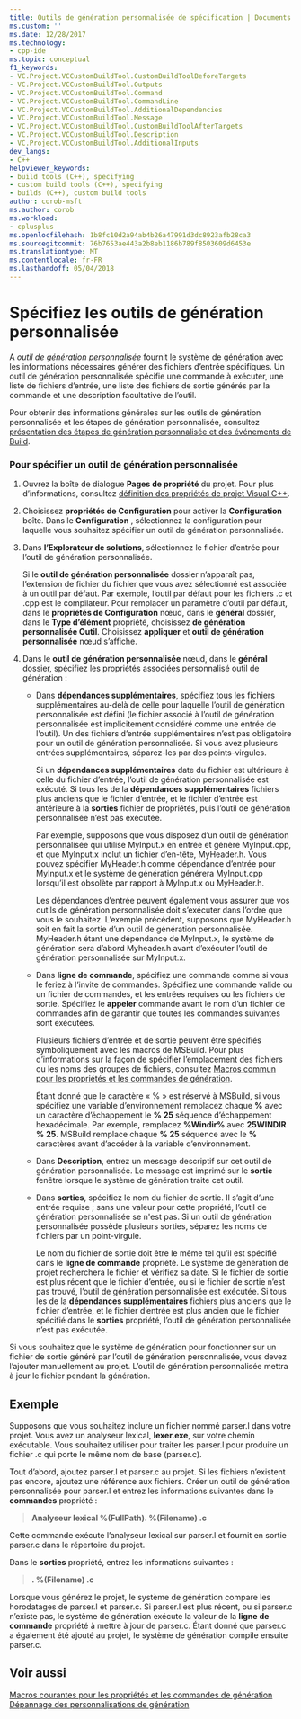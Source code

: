 ```yaml
---
title: Outils de génération personnalisée de spécification | Documents Microsoft
ms.custom: ''
ms.date: 12/28/2017
ms.technology:
- cpp-ide
ms.topic: conceptual
f1_keywords:
- VC.Project.VCCustomBuildTool.CustomBuildToolBeforeTargets
- VC.Project.VCCustomBuildTool.Outputs
- VC.Project.VCCustomBuildTool.Command
- VC.Project.VCCustomBuildTool.CommandLine
- VC.Project.VCCustomBuildTool.AdditionalDependencies
- VC.Project.VCCustomBuildTool.Message
- VC.Project.VCCustomBuildTool.CustomBuildToolAfterTargets
- VC.Project.VCCustomBuildTool.Description
- VC.Project.VCCustomBuildTool.AdditionalInputs
dev_langs:
- C++
helpviewer_keywords:
- build tools (C++), specifying
- custom build tools (C++), specifying
- builds (C++), custom build tools
author: corob-msft
ms.author: corob
ms.workload:
- cplusplus
ms.openlocfilehash: 1b8fc10d2a94ab4b26a47991d3dc8923afb28ca3
ms.sourcegitcommit: 76b7653ae443a2b8eb1186b789f8503609d6453e
ms.translationtype: MT
ms.contentlocale: fr-FR
ms.lasthandoff: 05/04/2018
---
```

# <a name="specify-custom-build-tools"></a>Spécifiez les outils de génération personnalisée

A *outil de génération personnalisée* fournit le système de génération avec les informations nécessaires générer des fichiers d’entrée spécifiques. Un outil de génération personnalisée spécifie une commande à exécuter, une liste de fichiers d’entrée, une liste des fichiers de sortie générés par la commande et une description facultative de l’outil.

Pour obtenir des informations générales sur les outils de génération personnalisée et les étapes de génération personnalisée, consultez [présentation des étapes de génération personnalisée et des événements de Build](../ide/understanding-custom-build-steps-and-build-events.md).

### <a name="to-specify-a-custom-build-tool"></a>Pour spécifier un outil de génération personnalisée

1. Ouvrez la boîte de dialogue **Pages de propriété** du projet. Pour plus d’informations, consultez [définition des propriétés de projet Visual C++](../ide/working-with-project-properties.md).

1. Choisissez **propriétés de Configuration** pour activer la **Configuration** boîte. Dans le **Configuration** , sélectionnez la configuration pour laquelle vous souhaitez spécifier un outil de génération personnalisée.

1. Dans **l’Explorateur de solutions**, sélectionnez le fichier d’entrée pour l’outil de génération personnalisée.

   Si le **outil de génération personnalisée** dossier n’apparaît pas, l’extension de fichier du fichier que vous avez sélectionné est associée à un outil par défaut. Par exemple, l’outil par défaut pour les fichiers .c et .cpp est le compilateur. Pour remplacer un paramètre d’outil par défaut, dans le **propriétés de Configuration** nœud, dans le **général** dossier, dans le **Type d’élément** propriété, choisissez **de génération personnalisée Outil**. Choisissez **appliquer** et **outil de génération personnalisée** nœud s’affiche.

1. Dans le **outil de génération personnalisée** nœud, dans le **général** dossier, spécifiez les propriétés associées personnalisé outil de génération :

   - Dans **dépendances supplémentaires**, spécifiez tous les fichiers supplémentaires au-delà de celle pour laquelle l’outil de génération personnalisée est défini (le fichier associé à l’outil de génération personnalisée est implicitement considéré comme une entrée de l’outil). Un des fichiers d’entrée supplémentaires n’est pas obligatoire pour un outil de génération personnalisée. Si vous avez plusieurs entrées supplémentaires, séparez-les par des points-virgules.

      Si un **dépendances supplémentaires** date du fichier est ultérieure à celle du fichier d’entrée, l’outil de génération personnalisée est exécuté. Si tous les de la **dépendances supplémentaires** fichiers plus anciens que le fichier d’entrée, et le fichier d’entrée est antérieure à la **sorties** fichier de propriétés, puis l’outil de génération personnalisée n’est pas exécutée.

      Par exemple, supposons que vous disposez d’un outil de génération personnalisée qui utilise MyInput.x en entrée et génère MyInput.cpp, et que MyInput.x inclut un fichier d’en-tête, MyHeader.h. Vous pouvez spécifier MyHeader.h comme dépendance d’entrée pour MyInput.x et le système de génération générera MyInput.cpp lorsqu’il est obsolète par rapport à MyInput.x ou MyHeader.h.

      Les dépendances d’entrée peuvent également vous assurer que vos outils de génération personnalisée doit s’exécuter dans l’ordre que vous le souhaitez. L’exemple précédent, supposons que MyHeader.h soit en fait la sortie d’un outil de génération personnalisée. MyHeader.h étant une dépendance de MyInput.x, le système de génération sera d’abord Myheader.h avant d’exécuter l’outil de génération personnalisée sur MyInput.x.

   - Dans **ligne de commande**, spécifiez une commande comme si vous le feriez à l’invite de commandes. Spécifiez une commande valide ou un fichier de commandes, et les entrées requises ou les fichiers de sortie. Spécifiez le **appeler** commande avant le nom d’un fichier de commandes afin de garantir que toutes les commandes suivantes sont exécutées.

      Plusieurs fichiers d’entrée et de sortie peuvent être spécifiés symboliquement avec les macros de MSBuild. Pour plus d’informations sur la façon de spécifier l’emplacement des fichiers ou les noms des groupes de fichiers, consultez [Macros commun pour les propriétés et les commandes de génération](../ide/common-macros-for-build-commands-and-properties.md).

      Étant donné que le caractère « % » est réservé à MSBuild, si vous spécifiez une variable d’environnement remplacez chaque **%** avec un caractère d’échappement le **% 25** séquence d’échappement hexadécimale. Par exemple, remplacez **%Windir%** avec **25WINDIR % 25**. MSBuild remplace chaque **% 25** séquence avec le **%** caractères avant d’accéder à la variable d’environnement.

   - Dans **Description**, entrez un message descriptif sur cet outil de génération personnalisée. Le message est imprimé sur le **sortie** fenêtre lorsque le système de génération traite cet outil.

   - Dans **sorties**, spécifiez le nom du fichier de sortie. Il s’agit d’une entrée requise ; sans une valeur pour cette propriété, l’outil de génération personnalisée se n'est pas. Si un outil de génération personnalisée possède plusieurs sorties, séparez les noms de fichiers par un point-virgule.

      Le nom du fichier de sortie doit être le même tel qu’il est spécifié dans le **ligne de commande** propriété. Le système de génération de projet recherchera le fichier et vérifiez sa date. Si le fichier de sortie est plus récent que le fichier d’entrée, ou si le fichier de sortie n’est pas trouvé, l’outil de génération personnalisée est exécutée. Si tous les de la **dépendances supplémentaires** fichiers plus anciens que le fichier d’entrée, et le fichier d’entrée est plus ancien que le fichier spécifié dans le **sorties** propriété, l’outil de génération personnalisée n’est pas exécutée.

Si vous souhaitez que le système de génération pour fonctionner sur un fichier de sortie généré par l’outil de génération personnalisée, vous devez l’ajouter manuellement au projet. L’outil de génération personnalisée mettra à jour le fichier pendant la génération.

## <a name="example"></a>Exemple

Supposons que vous souhaitez inclure un fichier nommé parser.l dans votre projet. Vous avez un analyseur lexical, **lexer.exe**, sur votre chemin exécutable. Vous souhaitez utiliser pour traiter les parser.l pour produire un fichier .c qui porte le même nom de base (parser.c).

Tout d’abord, ajoutez parser.l et parser.c au projet. Si les fichiers n’existent pas encore, ajoutez une référence aux fichiers. Créer un outil de génération personnalisée pour parser.l et entrez les informations suivantes dans le **commandes** propriété :

> **Analyseur lexical %(FullPath). \%(Filename) .c**

Cette commande exécute l’analyseur lexical sur parser.l et fournit en sortie parser.c dans le répertoire du projet.

Dans le **sorties** propriété, entrez les informations suivantes :

> **. \%(Filename) .c**

Lorsque vous générez le projet, le système de génération compare les horodatages de parser.l et parser.c. Si parser.l est plus récent, ou si parser.c n’existe pas, le système de génération exécute la valeur de la **ligne de commande** propriété à mettre à jour de parser.c. Étant donné que parser.c a également été ajouté au projet, le système de génération compile ensuite parser.c.

## <a name="see-also"></a>Voir aussi

[Macros courantes pour les propriétés et les commandes de génération](../ide/common-macros-for-build-commands-and-properties.md)  
[Dépannage des personnalisations de génération](../ide/troubleshooting-build-customizations.md)  
